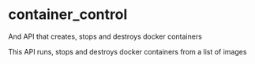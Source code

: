 # container_control
And API that creates, stops and destroys docker containers

This API runs, stops and destroys docker containers from a list of images
